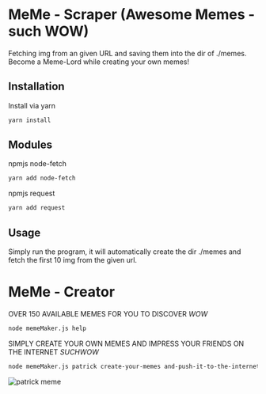 # MeMe - Scraper (Awesome Memes - such WOW)

Fetching img from an given URL and saving them into the dir of ./memes.
Become a Meme-Lord while creating your own memes!

## Installation

Install via yarn

```bash
yarn install
```

## Modules

npmjs node-fetch

```bash
yarn add node-fetch
```

npmjs request

```bash
yarn add request
```

## Usage

Simply run the program, it will automatically create the dir ./memes and fetch the first 10 img from the given url.

# MeMe - Creator

OVER 150 AVAILABLE MEMES FOR YOU TO DISCOVER _WOW_

```bash
node memeMaker.js help
```

SIMPLY CREATE YOUR OWN MEMES AND IMPRESS YOUR FRIENDS ON THE INTERNET _SUCHWOW_

```bash
node memeMaker.js patrick create-your-memes and-push-it-to-the-internet
```

![patrick meme](https://api.memegen.link/images/patrick/create_your_memes/and_push_it_to_the_internet.png)
